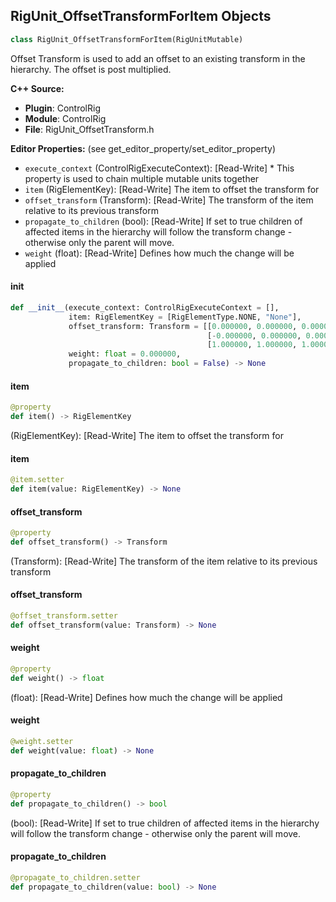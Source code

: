## RigUnit_OffsetTransformForItem Objects

```python
class RigUnit_OffsetTransformForItem(RigUnitMutable)
```

Offset Transform is used to add an offset to an existing transform in the hierarchy. The offset is post multiplied.

**C++ Source:**

- **Plugin**: ControlRig
- **Module**: ControlRig
- **File**: RigUnit_OffsetTransform.h

**Editor Properties:** (see get_editor_property/set_editor_property)

- ``execute_context`` (ControlRigExecuteContext):  [Read-Write] * This property is used to chain multiple mutable units together
- ``item`` (RigElementKey):  [Read-Write] The item to offset the transform for
- ``offset_transform`` (Transform):  [Read-Write] The transform of the item relative to its previous transform
- ``propagate_to_children`` (bool):  [Read-Write] If set to true children of affected items in the hierarchy
  will follow the transform change - otherwise only the parent will move.
- ``weight`` (float):  [Read-Write] Defines how much the change will be applied

<a id="unreal.RigUnit_OffsetTransformForItem.__init__"></a>

#### __init__

```python
def __init__(execute_context: ControlRigExecuteContext = [],
             item: RigElementKey = [RigElementType.NONE, "None"],
             offset_transform: Transform = [[0.000000, 0.000000, 0.000000],
                                            [-0.000000, 0.000000, 0.000000],
                                            [1.000000, 1.000000, 1.000000]],
             weight: float = 0.000000,
             propagate_to_children: bool = False) -> None
```

<a id="unreal.RigUnit_OffsetTransformForItem.item"></a>

#### item

```python
@property
def item() -> RigElementKey
```

(RigElementKey):  [Read-Write] The item to offset the transform for

<a id="unreal.RigUnit_OffsetTransformForItem.item"></a>

#### item

```python
@item.setter
def item(value: RigElementKey) -> None
```

<a id="unreal.RigUnit_OffsetTransformForItem.offset_transform"></a>

#### offset_transform

```python
@property
def offset_transform() -> Transform
```

(Transform):  [Read-Write] The transform of the item relative to its previous transform

<a id="unreal.RigUnit_OffsetTransformForItem.offset_transform"></a>

#### offset_transform

```python
@offset_transform.setter
def offset_transform(value: Transform) -> None
```

<a id="unreal.RigUnit_OffsetTransformForItem.weight"></a>

#### weight

```python
@property
def weight() -> float
```

(float):  [Read-Write] Defines how much the change will be applied

<a id="unreal.RigUnit_OffsetTransformForItem.weight"></a>

#### weight

```python
@weight.setter
def weight(value: float) -> None
```

<a id="unreal.RigUnit_OffsetTransformForItem.propagate_to_children"></a>

#### propagate_to_children

```python
@property
def propagate_to_children() -> bool
```

(bool):  [Read-Write] If set to true children of affected items in the hierarchy
will follow the transform change - otherwise only the parent will move.

<a id="unreal.RigUnit_OffsetTransformForItem.propagate_to_children"></a>

#### propagate_to_children

```python
@propagate_to_children.setter
def propagate_to_children(value: bool) -> None
```

<a id="unreal.RigUnit_ParentSwitchConstraint"></a>